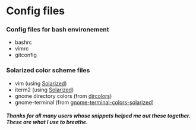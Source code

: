 # Config files

### Config files for bash environement
- bashrc
- vimrc
- gitconfig

### Solarized color scheme files
- vim (using [Solarized](http://ethanschoonover.com/solarized))
- iterm2 (using [Solarized](http://ethanschoonover.com/solarized))
- gnome directory colors (from [dircolors](https://github.com/seebi/dircolors-solarized/))
- gnome-terminal (from [gnome-terminal-colors-solarized](https://github.com/sigurdga/gnome-terminal-colors-solarized.git))

##### Thanks for all many users whose snippets helped me out these together. These are what I use to breathe.
